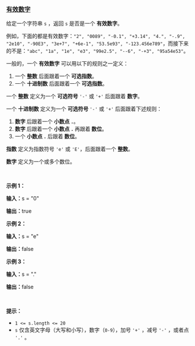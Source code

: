 ### [有效数字](https://leetcode-cn.com/problems/valid-number)

<p>给定一个字符串&nbsp;<code>s</code>&nbsp;，返回&nbsp;<code>s</code>&nbsp;是否是一个 <strong>有效数字</strong>。</p>

<p>例如，下面的都是有效数字：<code>"2", "0089", "-0.1", "+3.14", "4.", "-.9", "2e10", "-90E3", "3e+7", "+6e-1", "53.5e93", "-123.456e789"</code>，而接下来的不是：<code>"abc", "1a", "1e", "e3", "99e2.5", "--6", "-+3", "95a54e53"</code>。</p>

<p>一般的，一个 <strong>有效数字</strong>&nbsp;可以用以下的规则之一定义：</p>

<ol>
	<li>一个 <strong>整数</strong> 后面跟着一个 <strong>可选指数</strong>。</li>
	<li>一个 <strong>十进制数</strong> 后面跟着一个&nbsp;<strong>可选指数</strong>。</li>
</ol>

<p>一个 <strong>整数</strong> 定义为一个&nbsp;<strong>可选符号</strong>&nbsp;<code>'-'</code>&nbsp;或&nbsp;<code>'+'</code>&nbsp;后面跟着 <strong>数字</strong>。</p>

<p>一个 <strong>十进制数</strong>&nbsp;定义为一个&nbsp;<strong>可选符号&nbsp;</strong><code>'-'</code>&nbsp;或&nbsp;<code>'+'</code>&nbsp;后面跟着下述规则：</p>

<ol>
	<li><strong>数字&nbsp;</strong>后跟着一个 <strong>小数点&nbsp;<code>.</code></strong>。</li>
	<li><strong>数字&nbsp;</strong>后跟着一个 <strong>小数点&nbsp;<code>.</code>&nbsp;</strong>再跟着<strong> 数位</strong>。</li>
	<li>一个 <strong>小数点&nbsp;<code>.</code>&nbsp;</strong>后跟着<strong> 数位</strong>。</li>
</ol>

<p><strong>指数</strong> 定义为指数符号 <code>'e'</code> 或 <code>'E'</code>，后面跟着一个 <b>整数</b>。</p>

<p><strong>数字</strong>&nbsp;定义为一个或多个数位。</p>

<p>&nbsp;</p>

<p><strong class="example">示例 1：</strong></p>

<div class="example-block">
<p><strong>输入：</strong><span class="example-io">s = "0"</span></p>

<p><strong>输出：</strong><span class="example-io">true</span></p>
</div>

<p><strong class="example">示例 2：</strong></p>

<div class="example-block">
<p><strong>输入：</strong><span class="example-io">s = "e"</span></p>

<p><strong>输出：</strong><span class="example-io">false</span></p>
</div>

<p><strong class="example">示例 3：</strong></p>

<div class="example-block">
<p><strong>输入：</strong><span class="example-io">s = "."</span></p>

<p><strong>输出：</strong><span class="example-io">false</span></p>
</div>

<p>&nbsp;</p>

<p><strong>提示：</strong></p>

<ul>
	<li><code>1 &lt;= s.length &lt;= 20</code></li>
	<li><code>s</code> 仅含英文字母（大写和小写），数字（<code>0-9</code>），加号 <code>'+'</code> ，减号 <code>'-'</code> ，或者点 <code>'.'</code> 。</li>
</ul>
